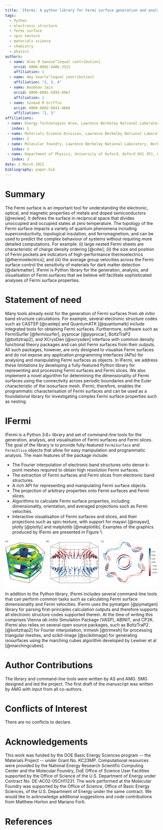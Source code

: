 ```yaml
---
title: 'IFermi: A python library for Fermi surface generation and analysis'
tags:
  - Python
  - electronic structure
  - fermi surface
  - spin texture
  - materials science
  - chemistry
  - physics
authors:
  - name: Alex M Ganose^[equal contribution]
    orcid: 0000-0002-4486-3321
    affiliation: 1
  - name: Amy Searle^[equal contribution]
    affiliation: "2, 3, 4"
  - name: Anubhav Jain
    orcid: 0000-0001-5893-9967
    affiliation: 1
  - name: Sinéad M Griffin
    orcid: 0000-0002-9943-4866
    affiliation: "2, 3"
affiliations:
 - name: Energy Technologies Area, Lawrence Berkeley National Laboratory, Berkeley, California 94720, USA
   index: 1
 - name: Materials Science Division, Lawrence Berkeley National Laboratory, Berkeley, California 94720, USA
   index: 2
 - name: Molecular Foundry, Lawrence Berkeley National Laboratory, Berkeley, California 94720, USA
   index: 3
 - name: Department of Physics, University of Oxford, Oxford OX1 3PJ, UK
   index: 3
date: 1 March 2021
bibliography: paper.bib
---
```


# Summary

The Fermi surface is an important tool for understanding the electronic, optical, and
magnetic properties of metals and doped semiconductors [@review].
It defines the surface in reciprocal space that divides unoccupied and occupied
states at zero temperature.
The topology of the Fermi surface impacts a variety of quantum phenomena including
superconductivity, topological insulation, and ferromagnetism, and can be used to 
predict the complex behaviour of systems without requiring more detailed computations.
For example: (i) large nested Fermi sheets are characteristic of charge density ordering [@cdw]; 
(ii) the size and position of Fermi pockets are indicators of high-performance
thermoelectrics [@thermoelectrics]; and (iii) the average group velocities across the
Fermi surface control the sensitivity of materials for dark matter detection [@darkmatter].
IFermi is Python library for the generation, analysis, and visualisation of Fermi 
surfaces that we believe will facilitate sophisticated analyses of Fermi 
surface properties.

# Statement of need

Many tools already exist for the generation of Fermi surfaces from *ab initio* band 
structure calculations. For example, several electronic structure codes such as 
CASTEP [@castep] and QuantumATK [@quantumatk] include integrated tools for obtaining Fermi 
surfaces. Furthermore, 
software such as FermiSurfer [@fermisurfer], pyprocar [@pyprocar], BoltzTraP2 [@boltztrap2], 
and XCrysDen [@xcrysden] interface with common 
density functional theory packages and can plot Fermi surfaces from their 
outputs. All such packages, however, are only designed to visualise Fermi surfaces
and do not expose any application programming interfaces (APIs) for analysing and 
manipulating Fermi surfaces as objects. In IFermi, we address these limitations by developing
a fully-featured Python library for representing and processing Fermi surfaces
and Fermi slices. We also implement a novel algorithm for determining the dimensionality
of Fermi surfaces using the connectivity across periodic boundaries and the
Euler characteristic of the isosurface mesh. IFermi, therefore, enables the 
programmatic characterisation of Fermi surfaces and can be used as a foundational 
library for investigating complex Fermi surface properties such as nesting.

# IFermi

IFermi is a Python 3.6+ library and set of command-line tools for the generation, 
analysis, and visualisation of Fermi surfaces and Fermi slices. The goal of the library 
is to provide fully-featured `FermiSurface` and `FermiSlice` objects that allow for easy 
manipulation and programmatic analysis. The main features of the package include: 

- The Fourier interpolation of electronic band structures onto dense k-point meshes 
  required to obtain high resolution Fermi surfaces.
- The extraction of Fermi surfaces and Fermi slices from electronic band structures.
- A rich API for representing and manipulating Fermi surface objects.
- The projection of arbitrary properties onto Fermi surfaces and Fermi slices.
- Algorithms to calculate Fermi surface properties, including dimensionality, orientation, 
  and averaged projections such as Fermi velocities.
- Interactive visualisation of Fermi surfaces and slices, and their projections such as 
  spin-texture, with support for mayavi [@mayavi], plotly [@plotly] and matplotlib [@matplotlib]. 
  Examples of the graphics produced by IFermi are presented in Figure 1.

![Examples of Fermi surfaces and two-dimensional slices produced by IFermi. Fermi surface of MgB$_2$ with group velocity projections shown by (a) the isosurface color and (b) arrows colored by the scalar projection onto the [0 0 1] axis. (c) Spin texture of BiSb indicating Rashba splitting.](docs/src/_static/ifermi-example-01.png)
  
In addition to the Python library, IFermi includes several command-line tools that can
perform common tasks such as calculating Fermi surface dimensionality and Fermi velocities.
IFermi uses the pymatgen [@pymatgen] library for parsing first-principles calculation 
outputs and therefore supports all electronic structure codes supported therein. 
At the time of writing this 
comprises Vienna *ab initio* Simulation Package (VASP), ABINIT, and CP2K. IFermi also 
relies on  several open source packages, such as BoltzTraP2 [@boltztrap2] for Fourier 
interpolation, trimesh [@trimesh] for processing triangular meshes, and scikit-image 
[@scikitimage] for generating isosurfaces using the marching cubes algorithm developed 
by Lewiner et al [@marchingcubes].

# Author Contributions

The library and command-line tools were written by AS and AMG.
SMG designed and led the project.
The first draft of the manuscript was written by AMG with input from all co-authors. 

# Conflicts of Interest

There are no conflicts to declare.

# Acknowledgements

This work was funded by the DOE Basic Energy Sciences program -- the Materials Project 
-- under Grant No. KC23MP.
Computational resources were provided by the National Energy Research Scientific 
Computing Center and the Molecular Foundry, DoE Office of Science User Facilities 
supported by the Office of Science of the U.S. Department of Energy under Contract No. 
DE-AC02-05CH11231. The work performed at the Molecular Foundry was supported by the 
Office of Science, Office of Basic Energy Sciences, of the U.S. Department of Energy 
under the same contract. 
We would like to acknowledge additional suggestions and code contributions from
Matthew Horton and Mariano Forti.

# References

